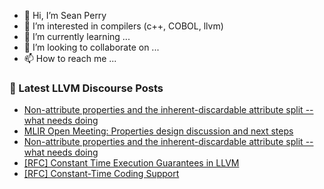 - 👋 Hi, I’m Sean Perry
- 👀 I’m interested in compilers (c++, COBOL, llvm)
- 🌱 I’m currently learning ...
- 💞️ I’m looking to collaborate on ...
- 📫 How to reach me ...

<!---
s66perry/s66perry is a ✨ special ✨ repository because its `README.md` (this file) appears on your GitHub profile.
You can click the Preview link to take a look at your changes.
--->
### 📕 Latest LLVM Discourse Posts

<!-- DISCOURSE-LLVM:START -->
- [Non-attribute properties and the inherent-discardable attribute split -- what needs doing](https://discourse.llvm.org/t/non-attribute-properties-and-the-inherent-discardable-attribute-split-what-needs-doing/87782#post_2)
- [MLIR Open Meeting: Properties design discussion and next steps](https://discourse.llvm.org/t/mlir-open-meeting-properties-design-discussion-and-next-steps/87774#post_2)
- [Non-attribute properties and the inherent-discardable attribute split -- what needs doing](https://discourse.llvm.org/t/non-attribute-properties-and-the-inherent-discardable-attribute-split-what-needs-doing/87782#post_1)
- [[RFC] Constant Time Execution Guarantees in LLVM](https://discourse.llvm.org/t/rfc-constant-time-execution-guarantees-in-llvm/86700#post_8)
- [[RFC] Constant-Time Coding Support](https://discourse.llvm.org/t/rfc-constant-time-coding-support/87781#post_2)
<!-- DISCOURSE-LLVM:END -->
